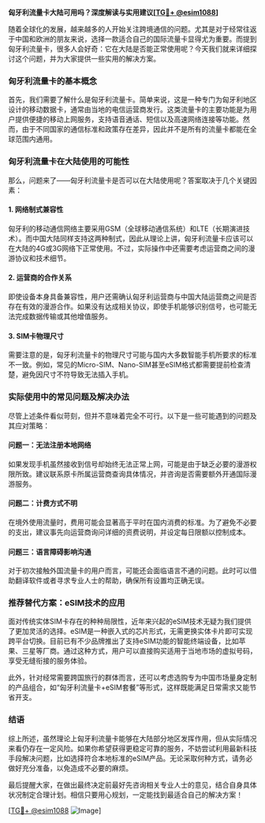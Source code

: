 **匈牙利流量卡大陆可用吗？深度解读与实用建议[[TG💪+ @esim1088](https://t.me/s/esim1088)]**

随着全球化的发展，越来越多的人开始关注跨境通信的问题。尤其是对于经常往返于中国和欧洲的朋友来说，选择一款适合自己的国际流量卡显得尤为重要。而提到匈牙利流量卡，很多人会好奇：它在大陆是否能正常使用呢？今天我们就来详细探讨这个问题，并为大家提供一些实用的解决方案。

### 匈牙利流量卡的基本概念

首先，我们需要了解什么是匈牙利流量卡。简单来说，这是一种专门为匈牙利地区设计的移动数据卡，通常由当地的电信运营商发行。这类流量卡的主要功能是为用户提供便捷的移动上网服务，支持语音通话、短信以及高速网络连接等功能。然而，由于不同国家的通信标准和政策存在差异，因此并不是所有的流量卡都能在全球范围内通用。

### 匈牙利流量卡在大陆使用的可能性

那么，问题来了——匈牙利流量卡是否可以在大陆使用呢？答案取决于几个关键因素：

#### 1. **网络制式兼容性**
   匈牙利的移动通信网络主要采用GSM（全球移动通信系统）和LTE（长期演进技术）。而中国大陆同样支持这两种制式，因此从理论上讲，匈牙利流量卡应该可以在大陆的4G或3G网络下正常使用。不过，实际操作中还需要考虑运营商之间的漫游协议和技术细节。

#### 2. **运营商的合作关系**
   即使设备本身具备兼容性，用户还需确认匈牙利运营商与中国大陆运营商之间是否存在有效的漫游合作。如果没有达成相关协议，即使手机能够识别信号，也可能无法完成数据传输或其他增值服务。

#### 3. **SIM卡物理尺寸**
   需要注意的是，匈牙利流量卡的物理尺寸可能与国内大多数智能手机所要求的标准不一致。例如，常见的Micro-SIM、Nano-SIM甚至eSIM格式都需要提前检查清楚，避免因尺寸不符导致无法插入手机。

### 实际使用中的常见问题及解决办法

尽管上述条件看似苛刻，但并不意味着完全不可行。以下是一些可能遇到的问题及其应对策略：

#### 问题一：无法注册本地网络
   如果发现手机虽然接收到信号却始终无法正常上网，可能是由于缺乏必要的漫游权限所致。建议联系原卡所属运营商查询具体情况，并咨询是否需要额外开通国际漫游服务。

#### 问题二：计费方式不明
   在境外使用流量时，费用可能会显著高于平时在国内消费的标准。为了避免不必要的支出，建议事先向运营商询问详细的资费说明，并设定每日限额以控制成本。

#### 问题三：语言障碍影响沟通
   对于初次接触外国流量卡的用户而言，可能还会面临语言不通的问题。此时可以借助翻译软件或者寻求专业人士的帮助，确保所有设置均正确无误。

### 推荐替代方案：eSIM技术的应用

面对传统实体SIM卡存在的种种局限性，近年来兴起的eSIM技术无疑为我们提供了更加灵活的选择。eSIM是一种嵌入式的芯片形式，无需更换实体卡片即可实现跨平台切换。目前已有不少品牌推出了支持eSIM功能的智能终端设备，比如苹果、三星等厂商。通过这种方式，用户可以直接购买适用于当地市场的虚拟号码，享受无缝衔接的服务体验。

此外，针对经常需要跨国旅行的群体而言，还可以考虑选购专为中国市场量身定制的产品组合，如“匈牙利流量卡+eSIM套餐”等形式，这样既能满足日常需求又能节省开支。

### 结语

综上所述，虽然理论上匈牙利流量卡能够在大陆部分地区发挥作用，但从实际情况来看仍存在一定风险。如果你希望获得更稳定可靠的服务，不妨尝试利用最新科技手段解决问题，比如选择符合本地标准的eSIM产品。无论采取何种方式，请务必做好充分准备，以免造成不必要的麻烦。

最后提醒大家，在做出最终决定前最好先咨询相关专业人士的意见，结合自身具体状况制定合理计划。相信只要用心规划，一定能找到最适合自己的解决方案！

[[TG💪+ @esim1088](https://t.me/s/esim1088) ![Image](https://i.postimg.cc/4NQfJmqS/Snipaste-2025-05-13-00-14-12.png)]
